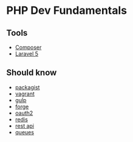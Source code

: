 PHP Dev Fundamentals
=========

## Tools

* [Composer](https://composer.com/)
* [Laravel 5](https://laravel.com/)


## Should know
* [packagist]()
* [vagrant]()
* [gulp]()
* [forge]()
* [oauth2]()
* [redis](https://github.com/antirez/redis)
* [rest api]()
* [queues](https://github.com/kr/beanstalkd)
